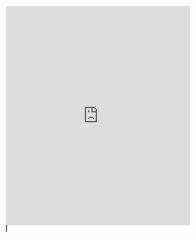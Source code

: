 <iframe src="https://docs.google.com/viewer?url=https://github.com/Ytydt-Reuz/Ytydt-Reuz.github.io/files/ENG_CV.pdf&embedded=true" style="width:100%; height:600px;" frameborder="0"></iframe>


<div style="width: 100%; height: 600px;">
<canvas id="pdf-canvas" style="border: 1px solid;"></canvas>
</div>

<script>
var url = 'https://github.com/Ytydt-Reuz/Ytydt-Reuz.github.io/files/ENG_CV.pdf';

// 使用pdf.js渲染和显示PDF
pdfjsLib.getDocument(url).promise.then(function(pdfDoc) {
 var canvas = document.getElementById('pdf-canvas');
 var context = canvas.getContext('2d');

 // 获取PDF的第一页
 pdfDoc.getPage(1).then(function(page) {
   var viewport = page.getViewport({scale: 1});
   canvas.height = viewport.height;
   canvas.width = viewport.width;

   // 渲染PDF页面到canvas
   page.render({canvasContext: context, viewport: viewport});
 });
});
</script>
